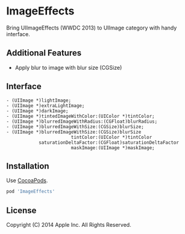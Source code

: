 ImageEffects
============

Bring UIImageEffects (WWDC 2013) to UIImage category with handy interface.


Additional Features
-------------------

- Apply blur to image with blur size (CGSize)


Interface
---------

```objc
- (UIImage *)lightImage;
- (UIImage *)extraLightImage;
- (UIImage *)darkImage;
- (UIImage *)tintedImageWithColor:(UIColor *)tintColor;
- (UIImage *)blurredImageWithRadius:(CGFloat)blurRadius;
- (UIImage *)blurredImageWithSize:(CGSize)blurSize;
- (UIImage *)blurredImageWithSize:(CGSize)blurSize
                        tintColor:(UIColor *)tintColor
            saturationDeltaFactor:(CGFloat)saturationDeltaFactor
                        maskImage:(UIImage *)maskImage;
```


Installation
------------

Use [CocoaPods](https://cocoapods.org).

```ruby
pod 'ImageEffects'
```


License
-------

Copyright (C) 2014 Apple Inc. All Rights Reserved.
